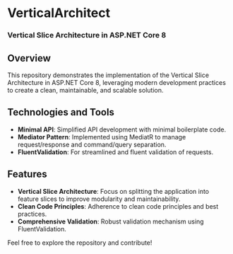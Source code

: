 # VerticalArchitect

### Vertical Slice Architecture in ASP.NET Core 8

## Overview
This repository demonstrates the implementation of the Vertical Slice Architecture in ASP.NET Core 8, leveraging modern development practices to create a clean, maintainable, and scalable solution.

## Technologies and Tools
- **Minimal API**: Simplified API development with minimal boilerplate code.
- **Mediator Pattern**: Implemented using MediatR to manage request/response and command/query separation.
- **FluentValidation**: For streamlined and fluent validation of requests.

## Features
- **Vertical Slice Architecture**: Focus on splitting the application into feature slices to improve modularity and maintainability.
- **Clean Code Principles**: Adherence to clean code principles and best practices.
- **Comprehensive Validation**: Robust validation mechanism using FluentValidation.

Feel free to explore the repository and contribute!
